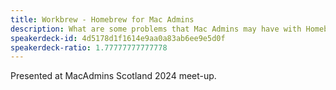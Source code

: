 ```yaml
---
title: Workbrew - Homebrew for Mac Admins
description: What are some problems that Mac Admins may have with Homebrew and how Workbrew solves them.
speakerdeck-id: 4d5178d1f1614e9aa0a83ab6ee9e5d0f
speakerdeck-ratio: 1.77777777777778
---
```

Presented at MacAdmins Scotland 2024 meet-up.
